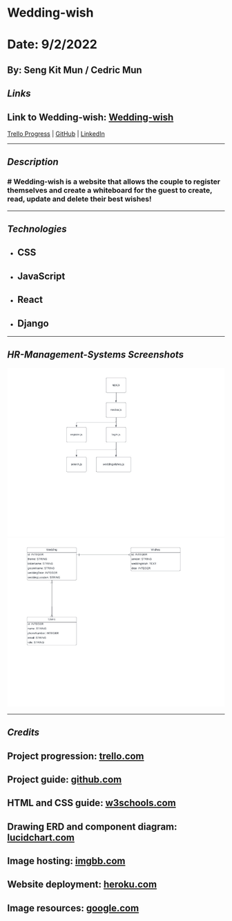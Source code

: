 # Wedding-wish

# Date: 9/2/2022

## By: Seng Kit Mun / Cedric Mun

## **_Links_**

## Link to Wedding-wish: [Wedding-wish]()

[Trello Progress](https://trello.com/b/P3i7TqwR/wedding-wish) | [GitHub](https://github.com/Aonmonomer) | [LinkedIn](https://www.linkedin.com/in/cedricmun/)

---

## **_Description_**

### # Wedding-wish is a website that allows the couple to register themselves and create a whiteboard for the guest to create, read, update and delete their best wishes! 

---

## **_Technologies_**

- ## CSS
- ## JavaScript
- ## React
- ## Django

---

## **_HR-Management-Systems Screenshots_**

![CHD](CHD.jpeg)
![ERD](ERD.jpeg)

---

## **_Credits_**

## Project progression: [trello.com](https://trello.com/b/63icoQUY/hr-management-systems)

## Project guide: [github.com](https://github.com/Aonmonomer/HR-Management-Systems)

## HTML and CSS guide: [w3schools.com](https://www.w3schools.com/)

## Drawing ERD and component diagram: [lucidchart.com](https://www.lucidchart.com)

## Image hosting: [imgbb.com](https://imgbb.com/)

## Website deployment: [heroku.com](https://dashboard.heroku.com)

## Image resources: [google.com](https://www.google.com/)
